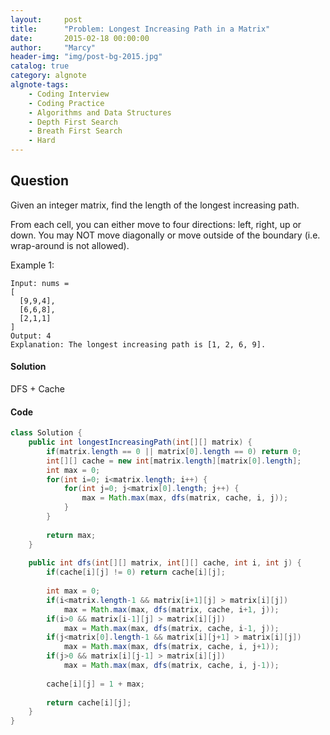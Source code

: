 ```yaml
---
layout:     post
title:      "Problem: Longest Increasing Path in a Matrix"
date:       2015-02-18 00:00:00
author:     "Marcy"
header-img: "img/post-bg-2015.jpg"
catalog: true
category: algnote
algnote-tags:
    - Coding Interview
    - Coding Practice
    - Algorithms and Data Structures
    - Depth First Search
    - Breath First Search
    - Hard
---
```


## Question

Given an integer matrix, find the length of the longest increasing path.

From each cell, you can either move to four directions: left, right, up or down. You may NOT move diagonally or move outside of the boundary (i.e. wrap-around is not allowed).

Example 1:
```
Input: nums = 
[
  [9,9,4],
  [6,6,8],
  [2,1,1]
] 
Output: 4 
Explanation: The longest increasing path is [1, 2, 6, 9].
```

#### Solution

DFS + Cache

#### Code
```java
class Solution {
    public int longestIncreasingPath(int[][] matrix) {
        if(matrix.length == 0 || matrix[0].length == 0) return 0;
        int[][] cache = new int[matrix.length][matrix[0].length];
        int max = 0;
        for(int i=0; i<matrix.length; i++) {
            for(int j=0; j<matrix[0].length; j++) {
                max = Math.max(max, dfs(matrix, cache, i, j));
            }
        }
        
        return max;
    }
    
    public int dfs(int[][] matrix, int[][] cache, int i, int j) {
        if(cache[i][j] != 0) return cache[i][j];
        
        int max = 0;
        if(i<matrix.length-1 && matrix[i+1][j] > matrix[i][j])
            max = Math.max(max, dfs(matrix, cache, i+1, j));
        if(i>0 && matrix[i-1][j] > matrix[i][j])
            max = Math.max(max, dfs(matrix, cache, i-1, j));
        if(j<matrix[0].length-1 && matrix[i][j+1] > matrix[i][j])
            max = Math.max(max, dfs(matrix, cache, i, j+1));
        if(j>0 && matrix[i][j-1] > matrix[i][j])
            max = Math.max(max, dfs(matrix, cache, i, j-1));
        
        cache[i][j] = 1 + max;
        
        return cache[i][j];
    }
}
```

